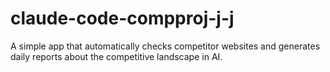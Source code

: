 # claude-code-compproj-j-j
A simple app that automatically checks competitor websites and generates daily reports about the competitive landscape in AI.
